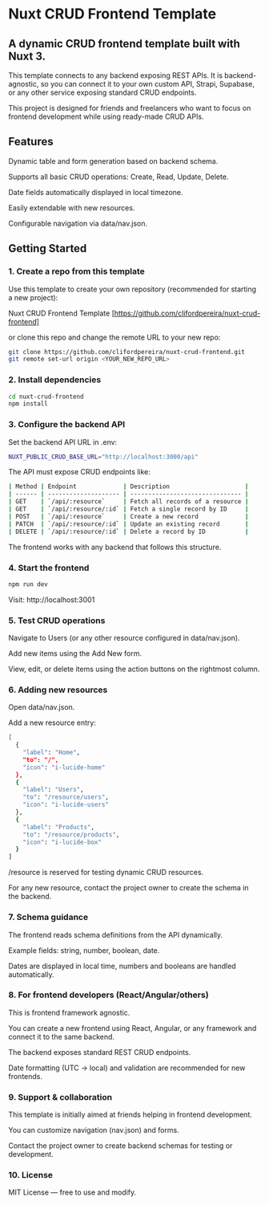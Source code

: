 # Nuxt CRUD Frontend Template

## A dynamic CRUD frontend template built with Nuxt 3.

This template connects to any backend exposing REST APIs. It is backend-agnostic, so you can connect it to your own custom API, Strapi, Supabase, or any other service exposing standard CRUD endpoints.

This project is designed for friends and freelancers who want to focus on frontend development while using ready-made CRUD APIs.

## Features

Dynamic table and form generation based on backend schema.

Supports all basic CRUD operations: Create, Read, Update, Delete.

Date fields automatically displayed in local timezone.

Easily extendable with new resources.

Configurable navigation via data/nav.json.

## Getting Started

### 1. Create a repo from this template

Use this template to create your own repository (recommended for starting a new project):

Nuxt CRUD Frontend Template [https://github.com/clifordpereira/nuxt-crud-frontend]

or clone this repo and change the remote URL to your new repo:

```bash
git clone https://github.com/clifordpereira/nuxt-crud-frontend.git
git remote set-url origin <YOUR_NEW_REPO_URL>
```

### 2. Install dependencies

```bash
cd nuxt-crud-frontend
npm install
```

### 3. Configure the backend API

Set the backend API URL in .env:

```bash
NUXT_PUBLIC_CRUD_BASE_URL="http://localhost:3000/api"
```

The API must expose CRUD endpoints like:

```bash
| Method | Endpoint             | Description                     |
| ------ | -------------------- | ------------------------------- |
| GET    | `/api/:resource`     | Fetch all records of a resource |
| GET    | `/api/:resource/:id` | Fetch a single record by ID     |
| POST   | `/api/:resource`     | Create a new record             |
| PATCH  | `/api/:resource/:id` | Update an existing record       |
| DELETE | `/api/:resource/:id` | Delete a record by ID           |
```

The frontend works with any backend that follows this structure.

### 4. Start the frontend

```bash
npm run dev
```

Visit: http://localhost:3001

### 5. Test CRUD operations

Navigate to Users (or any other resource configured in data/nav.json).

Add new items using the Add New form.

View, edit, or delete items using the action buttons on the rightmost column.

### 6. Adding new resources

Open data/nav.json.

Add a new resource entry:

```bash
[
  {
    "label": "Home",
    "to": "/",
    "icon": "i-lucide-home"
  },
  {
    "label": "Users",
    "to": "/resource/users",
    "icon": "i-lucide-users"
  },
  {
    "label": "Products",
    "to": "/resource/products",
    "icon": "i-lucide-box"
  }
]
```

/resource is reserved for testing dynamic CRUD resources.

For any new resource, contact the project owner to create the schema in the backend.

### 7. Schema guidance

The frontend reads schema definitions from the API dynamically.

Example fields: string, number, boolean, date.

Dates are displayed in local time, numbers and booleans are handled automatically.

### 8. For frontend developers (React/Angular/others)

This is frontend framework agnostic.

You can create a new frontend using React, Angular, or any framework and connect it to the same backend.

The backend exposes standard REST CRUD endpoints.

Date formatting (UTC → local) and validation are recommended for new frontends.

### 9. Support & collaboration

This template is initially aimed at friends helping in frontend development.

You can customize navigation (nav.json) and forms.

Contact the project owner to create backend schemas for testing or development.

### 10. License

MIT License — free to use and modify.
